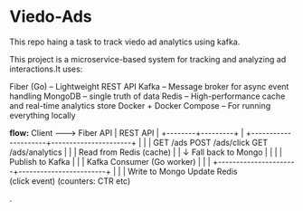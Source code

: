 # Viedo-Ads
This repo haing a task to track viedo ad analytics using kafka.

This project is a microservice-based system for tracking and analyzing ad interactions.It uses:

Fiber (Go) – Lightweight REST API
Kafka – Message broker for async event handling
MongoDB – single truth of data
Redis – High-performance cache and real-time analytics store
Docker + Docker Compose – For running everything locally

**flow:**
Client  --->  Fiber API |     REST API     |
                        +--------+---------+
                                 |
           +---------------------+----------------------+
           |                    |                       |
       GET /ads           POST /ads/click       GET /ads/analytics
           |                    |                       |
    Read from Redis (cache)     |                       |
    ↓ Fall back to Mongo        |                       |
                                |                       |
                           Publish to Kafka           |
                                |                       |
                          Kafka Consumer (Go worker)    |
                                |                       |
         +----------------------+------------------------+
         |                      |                        |
      Write to Mongo       Update Redis       
     (click event)       (counters: CTR etc)   

. 
